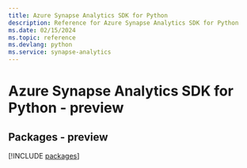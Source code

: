 ```yaml
---
title: Azure Synapse Analytics SDK for Python
description: Reference for Azure Synapse Analytics SDK for Python
ms.date: 02/15/2024
ms.topic: reference
ms.devlang: python
ms.service: synapse-analytics
---
```

# Azure Synapse Analytics SDK for Python - preview
## Packages - preview
[!INCLUDE [packages](synapse-analytics-index.md)]